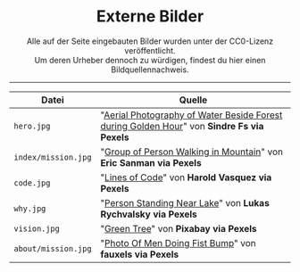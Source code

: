 <div align="center">
  
# Externe Bilder

Alle auf der Seite eingebauten Bilder wurden unter der CC0-Lizenz veröffentlicht.  
Um deren Urheber dennoch zu würdigen, findest du hier einen Bildquellennachweis.

---

| Datei               | Quelle                                                                                                                                                                                            |
|---------------------|---------------------------------------------------------------------------------------------------------------------------------------------------------------------------------------------------|
| `hero.jpg`          | "[Aerial Photography of Water Beside Forest during Golden Hour](https://www.pexels.com/photo/aerial-photography-of-water-beside-forest-during-golden-hour-1144176/)" von **Sindre Fs via Pexels** |
| `index/mission.jpg` | "[Group of Person Walking in Mountain](https://www.pexels.com/photo/group-of-person-walking-in-mountain-1365425/)" von **Eric Sanman via Pexels**                                                 |
| `code.jpg`          | "[Lines of Code](https://www.pexels.com/photo/lines-of-code-2653362/)" von **Harold Vasquez via Pexels**                                                                                          |
| `why.jpg`           | "[Person Standing Near Lake](https://www.pexels.com/photo/person-standing-near-lake-670720/)" von **Lukas Rychvalsky via Pexels**                                                                 |
| `vision.jpg`        | "[Green Tree](https://www.pexels.com/photo/green-tree-268533/)" von **Pixabay via Pexels**                                                                                                        |
| `about/mission.jpg` | "[Photo Of Men Doing Fist Bump](https://www.pexels.com/photo/photo-of-men-doing-fist-bump-3184302/)" von **fauxels via Pexels**                                                                   |     

</div>
